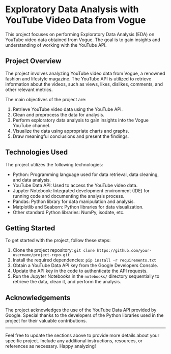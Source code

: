 # Exploratory Data Analysis with YouTube Video Data from Vogue

This project focuses on performing Exploratory Data Analysis (EDA) on YouTube video data obtained from Vogue. The goal is to gain insights and understanding of working with the YouTube API.

## Project Overview

The project involves analyzing YouTube video data from Vogue, a renowned fashion and lifestyle magazine. The YouTube API is utilized to retrieve information about the videos, such as views, likes, dislikes, comments, and other relevant metrics.

The main objectives of the project are:

1. Retrieve YouTube video data using the YouTube API.
2. Clean and preprocess the data for analysis.
3. Perform exploratory data analysis to gain insights into the Vogue YouTube channel.
4. Visualize the data using appropriate charts and graphs.
5. Draw meaningful conclusions and present the findings.

## Technologies Used

The project utilizes the following technologies:

- Python: Programming language used for data retrieval, data cleaning, and data analysis.
- YouTube Data API: Used to access the YouTube video data.
- Jupyter Notebook: Integrated development environment (IDE) for running code and documenting the analysis process.
- Pandas: Python library for data manipulation and analysis.
- Matplotlib and Seaborn: Python libraries for data visualization.
- Other standard Python libraries: NumPy, isodate, etc.

## Getting Started

To get started with the project, follow these steps:

1. Clone the project repository: `git clone https://github.com/your-username/project-repo.git`
2. Install the required dependencies: `pip install -r requirements.txt`
3. Obtain a YouTube Data API key from the Google Developers Console.
4. Update the API key in the code to authenticate the API requests.
5. Run the Jupyter Notebooks in the `notebooks/` directory sequentially to retrieve the data, clean it, and perform the analysis.

## Acknowledgements

The project acknowledges the use of the YouTube Data API provided by Google. Special thanks to the developers of the Python libraries used in the project for their valuable contributions.

---

Feel free to update the sections above to provide more details about your specific project. Include any additional instructions, resources, or references as necessary. Happy analyzing!

